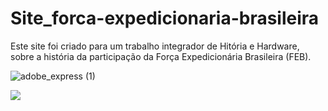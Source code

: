 # Site_forca-expedicionaria-brasileira
 Este site foi criado para um trabalho integrador de Hitória e Hardware, sobre a história da participação da Força Expedicionária Brasileira (FEB).

![adobe_express (1)](https://user-images.githubusercontent.com/123118063/214926778-bac48376-37ea-4104-ba71-45620293a0b7.png)

<img src="https://user-images.githubusercontent.com/123118063/214917030-b4e3ae55-492a-4fc5-813f-aca89b075f02.jpg"/>
